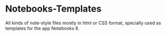 # Notebooks-Templates
All kinds of note-style files mostly in html or CSS format, specially used as templates for the app Notebooks 8.
